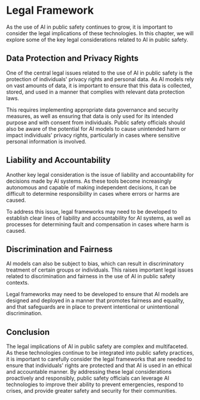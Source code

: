 Legal Framework
===================================================================================

As the use of AI in public safety continues to grow, it is important to consider the legal implications of these technologies. In this chapter, we will explore some of the key legal considerations related to AI in public safety.

Data Protection and Privacy Rights
----------------------------------

One of the central legal issues related to the use of AI in public safety is the protection of individuals' privacy rights and personal data. As AI models rely on vast amounts of data, it is important to ensure that this data is collected, stored, and used in a manner that complies with relevant data protection laws.

This requires implementing appropriate data governance and security measures, as well as ensuring that data is only used for its intended purpose and with consent from individuals. Public safety officials should also be aware of the potential for AI models to cause unintended harm or impact individuals' privacy rights, particularly in cases where sensitive personal information is involved.

Liability and Accountability
----------------------------

Another key legal consideration is the issue of liability and accountability for decisions made by AI systems. As these tools become increasingly autonomous and capable of making independent decisions, it can be difficult to determine responsibility in cases where errors or harms are caused.

To address this issue, legal frameworks may need to be developed to establish clear lines of liability and accountability for AI systems, as well as processes for determining fault and compensation in cases where harm is caused.

Discrimination and Fairness
---------------------------

AI models can also be subject to bias, which can result in discriminatory treatment of certain groups or individuals. This raises important legal issues related to discrimination and fairness in the use of AI in public safety contexts.

Legal frameworks may need to be developed to ensure that AI models are designed and deployed in a manner that promotes fairness and equality, and that safeguards are in place to prevent intentional or unintentional discrimination.

Conclusion
----------

The legal implications of AI in public safety are complex and multifaceted. As these technologies continue to be integrated into public safety practices, it is important to carefully consider the legal frameworks that are needed to ensure that individuals' rights are protected and that AI is used in an ethical and accountable manner. By addressing these legal considerations proactively and responsibly, public safety officials can leverage AI technologies to improve their ability to prevent emergencies, respond to crises, and provide greater safety and security for their communities.
